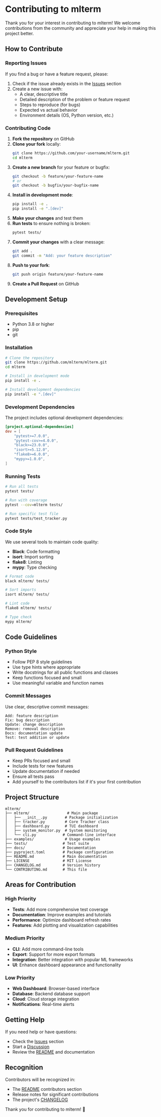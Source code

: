 # Contributing to mlterm

Thank you for your interest in contributing to mlterm! We welcome contributions from the community and appreciate your help in making this project better.

## How to Contribute

### Reporting Issues

If you find a bug or have a feature request, please:

1. Check if the issue already exists in the [Issues](https://github.com/mlterm/mlterm/issues) section
2. Create a new issue with:
   - A clear, descriptive title
   - Detailed description of the problem or feature request
   - Steps to reproduce (for bugs)
   - Expected vs actual behavior
   - Environment details (OS, Python version, etc.)

### Contributing Code

1. **Fork the repository** on GitHub
2. **Clone your fork** locally:
   ```bash
   git clone https://github.com/your-username/mlterm.git
   cd mlterm
   ```
3. **Create a new branch** for your feature or bugfix:
   ```bash
   git checkout -b feature/your-feature-name
   # or
   git checkout -b bugfix/your-bugfix-name
   ```
4. **Install in development mode**:
   ```bash
   pip install -e .
   pip install -e ".[dev]"
   ```
5. **Make your changes** and test them
6. **Run tests** to ensure nothing is broken:
   ```bash
   pytest tests/
   ```
7. **Commit your changes** with a clear message:
   ```bash
   git add .
   git commit -m "Add: your feature description"
   ```
8. **Push to your fork**:
   ```bash
   git push origin feature/your-feature-name
   ```
9. **Create a Pull Request** on GitHub

## Development Setup

### Prerequisites

- Python 3.8 or higher
- pip
- git

### Installation

```bash
# Clone the repository
git clone https://github.com/mlterm/mlterm.git
cd mlterm

# Install in development mode
pip install -e .

# Install development dependencies
pip install -e ".[dev]"
```

### Development Dependencies

The project includes optional development dependencies:

```toml
[project.optional-dependencies]
dev = [
    "pytest>=7.0.0",
    "pytest-cov>=4.0.0",
    "black>=23.0.0",
    "isort>=5.12.0",
    "flake8>=6.0.0",
    "mypy>=1.0.0",
]
```

### Running Tests

```bash
# Run all tests
pytest tests/

# Run with coverage
pytest --cov=mlterm tests/

# Run specific test file
pytest tests/test_tracker.py
```

### Code Style

We use several tools to maintain code quality:

- **Black**: Code formatting
- **isort**: Import sorting
- **flake8**: Linting
- **mypy**: Type checking

```bash
# Format code
black mlterm/ tests/

# Sort imports
isort mlterm/ tests/

# Lint code
flake8 mlterm/ tests/

# Type check
mypy mlterm/
```

## Code Guidelines

### Python Style

- Follow PEP 8 style guidelines
- Use type hints where appropriate
- Write docstrings for all public functions and classes
- Keep functions focused and small
- Use meaningful variable and function names

### Commit Messages

Use clear, descriptive commit messages:

```
Add: feature description
Fix: bug description
Update: change description
Remove: removal description
Docs: documentation update
Test: test addition or update
```

### Pull Request Guidelines

- Keep PRs focused and small
- Include tests for new features
- Update documentation if needed
- Ensure all tests pass
- Add yourself to the contributors list if it's your first contribution

## Project Structure

```
mlterm/
├── mlterm/                 # Main package
│   ├── __init__.py        # Package initialization
│   ├── tracker.py         # Core Tracker class
│   ├── dashboard.py       # TUI dashboard
│   ├── system_monitor.py  # System monitoring
│   └── cli.py            # Command-line interface
├── examples/              # Usage examples
├── tests/                # Test suite
├── docs/                 # Documentation
├── pyproject.toml        # Package configuration
├── README.md             # Main documentation
├── LICENSE               # MIT License
├── CHANGELOG.md          # Version history
└── CONTRIBUTING.md       # This file
```

## Areas for Contribution

### High Priority

- **Tests**: Add more comprehensive test coverage
- **Documentation**: Improve examples and tutorials
- **Performance**: Optimize dashboard refresh rates
- **Features**: Add plotting and visualization capabilities

### Medium Priority

- **CLI**: Add more command-line tools
- **Export**: Support for more export formats
- **Integration**: Better integration with popular ML frameworks
- **UI**: Enhance dashboard appearance and functionality

### Low Priority

- **Web Dashboard**: Browser-based interface
- **Database**: Backend database support
- **Cloud**: Cloud storage integration
- **Notifications**: Real-time alerts

## Getting Help

If you need help or have questions:

- Check the [Issues](https://github.com/mlterm/mlterm/issues) section
- Start a [Discussion](https://github.com/mlterm/mlterm/discussions)
- Review the [README](README.md) and documentation

## Recognition

Contributors will be recognized in:

- The [README](README.md) contributors section
- Release notes for significant contributions
- The project's [CHANGELOG](CHANGELOG.md)

Thank you for contributing to mlterm! 🎉
